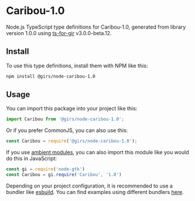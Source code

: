 
# Caribou-1.0

Node.js TypeScript type definitions for Caribou-1.0, generated from library version 1.0.0 using [ts-for-gir](https://github.com/gjsify/ts-for-gjs) v3.0.0-beta.12.

## Install

To use this type definitions, install them with NPM like this:
```bash
npm install @girs/node-caribou-1.0
```

## Usage

You can import this package into your project like this:
```ts
import Caribou from '@girs/node-caribou-1.0';
```

Or if you prefer CommonJS, you can also use this:
```ts
const Caribou = require('@girs/node-caribou-1.0');
```

If you use [ambient modules](https://github.com/gjsify/ts-for-gir/tree/main/packages/cli#ambient-modules), you can also import this module like you would do this in JavaScript:

```ts
const gi = require('node-gtk')
const Caribou = gi.require('Caribou', '1.0')
```

Depending on your project configuration, it is recommended to use a bundler like [esbuild](https://esbuild.github.io/). You can find examples using different bundlers [here](https://github.com/gjsify/ts-for-gir/tree/main/examples).